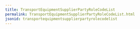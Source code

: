 ```yaml
---
title: TransportEquipmentSupplierPartyRoleCodeList
permalink: TransportEquipmentSupplierPartyRoleCodeList.html
jsonid: transportequipmentsupplierpartyrolecodelist
---
```

